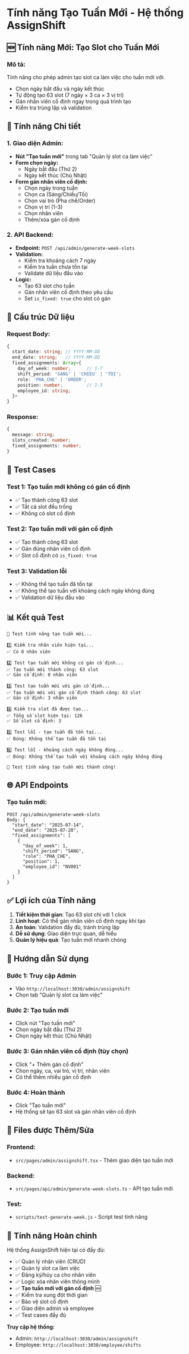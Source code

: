 # Tính năng Tạo Tuần Mới - Hệ thống AssignShift

## 🆕 **Tính năng Mới: Tạo Slot cho Tuần Mới**

### **Mô tả:**
Tính năng cho phép admin tạo slot ca làm việc cho tuần mới với:
- Chọn ngày bắt đầu và ngày kết thúc
- Tự động tạo 63 slot (7 ngày × 3 ca × 3 vị trí)
- Gán nhân viên cố định ngay trong quá trình tạo
- Kiểm tra trùng lặp và validation

## 🎯 **Tính năng Chi tiết**

### **1. Giao diện Admin:**
- **Nút "Tạo tuần mới"** trong tab "Quản lý slot ca làm việc"
- **Form chọn ngày:**
  - Ngày bắt đầu (Thứ 2)
  - Ngày kết thúc (Chủ Nhật)
- **Form gán nhân viên cố định:**
  - Chọn ngày trong tuần
  - Chọn ca (Sáng/Chiều/Tối)
  - Chọn vai trò (Pha chế/Order)
  - Chọn vị trí (1-3)
  - Chọn nhân viên
  - Thêm/xóa gán cố định

### **2. API Backend:**
- **Endpoint:** `POST /api/admin/generate-week-slots`
- **Validation:**
  - Kiểm tra khoảng cách 7 ngày
  - Kiểm tra tuần chưa tồn tại
  - Validate dữ liệu đầu vào
- **Logic:**
  - Tạo 63 slot cho tuần
  - Gán nhân viên cố định theo yêu cầu
  - Set `is_fixed: true` cho slot có gán

## 📝 **Cấu trúc Dữ liệu**

### **Request Body:**
```typescript
{
  start_date: string; // YYYY-MM-DD
  end_date: string;   // YYYY-MM-DD
  fixed_assignments: Array<{
    day_of_week: number;      // 1-7
    shift_period: 'SANG' | 'CHIEU' | 'TOI';
    role: 'PHA_CHE' | 'ORDER';
    position: number;         // 1-3
    employee_id: string;
  }>
}
```

### **Response:**
```typescript
{
  message: string;
  slots_created: number;
  fixed_assignments: number;
}
```

## 🧪 **Test Cases**

### **Test 1: Tạo tuần mới không có gán cố định**
- ✅ Tạo thành công 63 slot
- ✅ Tất cả slot đều trống
- ✅ Không có slot cố định

### **Test 2: Tạo tuần mới với gán cố định**
- ✅ Tạo thành công 63 slot
- ✅ Gán đúng nhân viên cố định
- ✅ Slot cố định có `is_fixed: true`

### **Test 3: Validation lỗi**
- ✅ Không thể tạo tuần đã tồn tại
- ✅ Không thể tạo tuần với khoảng cách ngày không đúng
- ✅ Validation dữ liệu đầu vào

## 📊 **Kết quả Test**

```
🧪 Test tính năng tạo tuần mới...

1️⃣ Kiểm tra nhân viên hiện tại...
✅ Có 8 nhân viên

2️⃣ Test tạo tuần mới không có gán cố định...
✅ Tạo tuần mới thành công: 63 slot
✅ Gán cố định: 0 nhân viên

3️⃣ Test tạo tuần mới với gán cố định...
✅ Tạo tuần mới với gán cố định thành công: 63 slot
✅ Gán cố định: 3 nhân viên

4️⃣ Kiểm tra slot đã được tạo...
✅ Tổng số slot hiện tại: 126
✅ Số slot cố định: 3

5️⃣ Test lỗi - tạo tuần đã tồn tại...
✅ Đúng: Không thể tạo tuần đã tồn tại

6️⃣ Test lỗi - khoảng cách ngày không đúng...
✅ Đúng: Không thể tạo tuần với khoảng cách ngày không đúng

🎉 Test tính năng tạo tuần mới thành công!
```

## 🌐 **API Endpoints**

### **Tạo tuần mới:**
```
POST /api/admin/generate-week-slots
Body: {
  "start_date": "2025-07-14",
  "end_date": "2025-07-20",
  "fixed_assignments": [
    {
      "day_of_week": 1,
      "shift_period": "SANG",
      "role": "PHA_CHE",
      "position": 1,
      "employee_id": "NV001"
    }
  ]
}
```

## ✅ **Lợi ích của Tính năng**

1. **Tiết kiệm thời gian**: Tạo 63 slot chỉ với 1 click
2. **Linh hoạt**: Có thể gán nhân viên cố định ngay khi tạo
3. **An toàn**: Validation đầy đủ, tránh trùng lặp
4. **Dễ sử dụng**: Giao diện trực quan, dễ hiểu
5. **Quản lý hiệu quả**: Tạo tuần mới nhanh chóng

## 🚀 **Hướng dẫn Sử dụng**

### **Bước 1: Truy cập Admin**
- Vào `http://localhost:3030/admin/assignshift`
- Chọn tab "Quản lý slot ca làm việc"

### **Bước 2: Tạo tuần mới**
- Click nút "Tạo tuần mới"
- Chọn ngày bắt đầu (Thứ 2)
- Chọn ngày kết thúc (Chủ Nhật)

### **Bước 3: Gán nhân viên cố định (tùy chọn)**
- Click "+ Thêm gán cố định"
- Chọn ngày, ca, vai trò, vị trí, nhân viên
- Có thể thêm nhiều gán cố định

### **Bước 4: Hoàn thành**
- Click "Tạo tuần mới"
- Hệ thống sẽ tạo 63 slot và gán nhân viên cố định

## 📁 **Files được Thêm/Sửa**

### **Frontend:**
- `src/pages/admin/assignshift.tsx` - Thêm giao diện tạo tuần mới

### **Backend:**
- `src/pages/api/admin/generate-week-slots.ts` - API tạo tuần mới

### **Test:**
- `scripts/test-generate-week.js` - Script test tính năng

## 🎯 **Tính năng Hoàn chỉnh**

Hệ thống AssignShift hiện tại có đầy đủ:
- ✅ Quản lý nhân viên (CRUD)
- ✅ Quản lý slot ca làm việc
- ✅ Đăng ký/hủy ca cho nhân viên
- ✅ Logic xóa nhân viên thông minh
- ✅ **Tạo tuần mới với gán cố định** 🆕
- ✅ Kiểm tra xung đột thời gian
- ✅ Bảo vệ slot cố định
- ✅ Giao diện admin và employee
- ✅ Test cases đầy đủ

**Truy cập hệ thống:**
- Admin: `http://localhost:3030/admin/assignshift`
- Employee: `http://localhost:3030/employee/shifts` 
